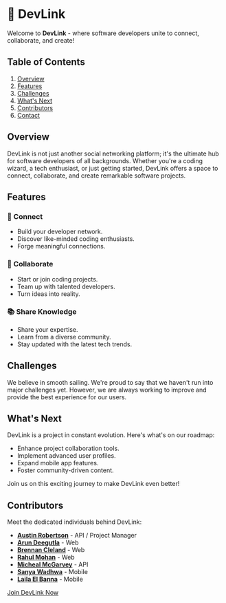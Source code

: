 # 🔗 DevLink

Welcome to **DevLink** - where software developers unite to connect, collaborate, and create!

## Table of Contents

1. [Overview](#overview)
2. [Features](#features)
3. [Challenges](#challenges)
4. [What's Next](#whats-next)
5. [Contributors](#contributors)
6. [Contact](#contact)

## Overview

DevLink is not just another social networking platform; it's the ultimate hub for software developers of all backgrounds. Whether you're a coding wizard, a tech enthusiast, or just getting started, DevLink offers a space to connect, collaborate, and create remarkable software projects.

## Features

### 🔗 Connect

- Build your developer network.
- Discover like-minded coding enthusiasts.
- Forge meaningful connections.

### 🤝 Collaborate

- Start or join coding projects.
- Team up with talented developers.
- Turn ideas into reality.

### 📚 Share Knowledge

- Share your expertise.
- Learn from a diverse community.
- Stay updated with the latest tech trends.

## Challenges

We believe in smooth sailing. We're proud to say that we haven't run into major challenges yet. However, we are always working to improve and provide the best experience for our users.

## What's Next

DevLink is a project in constant evolution. Here's what's on our roadmap:

- Enhance project collaboration tools.
- Implement advanced user profiles.
- Expand mobile app features.
- Foster community-driven content.

Join us on this exciting journey to make DevLink even better!

## Contributors

Meet the dedicated individuals behind DevLink:

- **[Austin Robertson](https://github.com/Usdiez)** - API / Project Manager
- **[Arun Deegutla](https://github.com/arundeegutla/)** - Web
- **[Brennan Cleland](https://github.com/eternal-dx)** - Web
- **[Rahul Mohan](https://github.com/rahulmohan126)** - Web
- **[Micheal McGarvey](https://github.com/micpatmc)** - API
- **[Sanya Wadhwa](https://github.com/SanyaW29)** - Mobile
- **[Laila El Banna](https://github.com/xlaila)** - Mobile


[Join DevLink Now](https://thedevlink.com)
